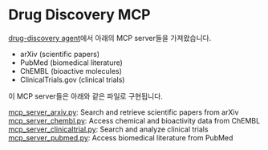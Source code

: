 # Drug Discovery MCP

[drug-discovery agent](https://github.com/hsr87/drug-discovery-agent?tab=readme-ov-file#features)에서 아래의 MCP server들을 가져왔습니다.

- arXiv (scientific papers)
- PubMed (biomedical literature)
- ChEMBL (bioactive molecules)
- ClinicalTrials.gov (clinical trials)

이 MCP server들은 아래와 같은 파일로 구현됩니다.

[mcp_server_arxiv.py](./application/mcp_server_arxiv.py): Search and retrieve scientific papers from arXiv
[mcp_server_chembl.py](./application/mcp_server_chembl.py): Access chemical and bioactivity data from ChEMBL
[mcp_server_clinicaltrial.py](./application/mcp_server_clinicaltrial.py): Search and analyze clinical trials
[mcp_server_pubmed.py](./application/mcp_server_pubmed.py): Access biomedical literature from PubMed
